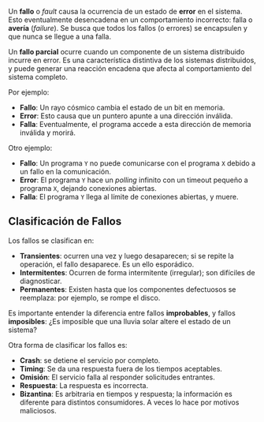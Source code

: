 Un **fallo** o *fault* causa la ocurrencia de un estado de **error** en el sistema. Esto eventualmente desencadena en un comportamiento incorrecto: falla o **avería** (*failure*). Se busca que todos los fallos (o errores) se encapsulen y que nunca se llegue a una falla.

Un **fallo parcial** ocurre cuando un componente de un sistema distribuido incurre en error. Es una característica distintiva de los sistemas distribuidos, y puede generar una reacción encadena que afecta al comportamiento del sistema completo.

Por ejemplo:

- **Fallo**: Un rayo cósmico cambia el estado de un bit en memoria.
- **Error**: Esto causa que un puntero apunte a una dirección inválida.
- **Falla**: Eventualmente, el programa accede a esta dirección de memoria inválida y morirá.

Otro ejemplo:

- **Fallo**: Un programa `Y` no puede comunicarse con el programa `X` debido a un fallo en la comunicación.
- **Error**: El programa `Y` hace un *polling* infinito con un timeout pequeño a programa `X`, dejando conexiones abiertas.
- **Falla**: El programa `Y` llega al límite de conexiones abiertas, y muere.

## Clasificación de Fallos

Los fallos se clasifican en:

- **Transientes**: ocurren una vez y luego desaparecen; si se repite la operación, el fallo desaparece. Es un ello esporádico.
- **Intermitentes**: Ocurren de forma intermitente (irregular); son difíciles de diagnosticar.
- **Permanentes**: Existen hasta que los componentes defectuosos se reemplaza: por ejemplo, se rompe el disco.

Es importante entender la diferencia entre fallos **improbables**, y fallos **imposibles**: ¿Es imposible que una lluvia solar altere el estado de un sistema?

Otra forma de clasificar los fallos es:

- **Crash**: se detiene el servicio por completo.
- **Timing**: Se da una respuesta fuera de los tiempos aceptables.
- **Omisión**: El servicio falla al responder solicitudes entrantes.
- **Respuesta**: La respuesta es incorrecta.
- **Bizantina**: Es arbitraria en tiempos y respuesta; la información es diferente para distintos consumidores. A veces lo hace por motivos maliciosos.
